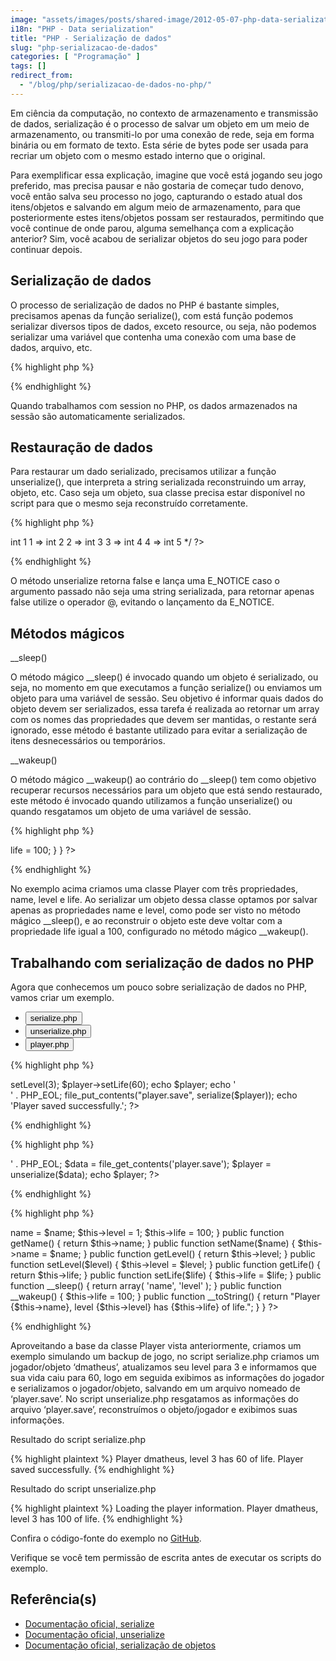 ```yaml
---
image: "assets/images/posts/shared-image/2012-05-07-php-data-serialization.jpg"
i18n: "PHP - Data serialization"
title: "PHP - Serialização de dados"
slug: "php-serializacao-de-dados"
categories: [ "Programação" ]
tags: []
redirect_from:
  - "/blog/php/serializacao-de-dados-no-php/"
---
```

Em ciência da computação, no contexto de armazenamento e transmissão de dados, serialização é o processo de salvar um objeto em um meio de armazenamento, ou transmiti-lo por uma conexão de rede, seja em forma binária ou em formato de texto. Esta série de bytes pode ser usada para recriar um objeto com o mesmo estado interno que o original.

Para exemplificar essa explicação, imagine que você está jogando seu jogo preferido, mas precisa pausar e não gostaria de começar tudo denovo, você então salva seu processo no jogo, capturando o estado atual dos itens/objetos e salvando em algum meio de armazenamento, para que posteriormente estes itens/objetos possam ser restaurados, permitindo que você continue de onde parou, alguma semelhança com a explicação anterior? Sim, você acabou de serializar objetos do seu jogo para poder continuar depois.

## Serialização de dados

O processo de serialização de dados no PHP é bastante simples, precisamos apenas da função serialize(), com está função podemos serializar diversos tipos de dados, exceto resource, ou seja, não podemos serializar uma variável que contenha uma conexão com uma base de dados, arquivo, etc.

{% highlight php %}
<?php
$information = array(1, 2, 3, 4, 5);
echo serialize($information);
// a:5:{i:0;i:1;i:1;i:2;i:2;i:3;i:3;i:4;i:4;i:5;}
?>
{% endhighlight %}

Quando trabalhamos com session no PHP, os dados armazenados na sessão são automaticamente serializados.

## Restauração de dados

Para restaurar um dado serializado, precisamos utilizar a função unserialize(), que interpreta a string serializada reconstruindo um array, objeto, etc. Caso seja um objeto, sua classe precisa estar disponível no script para que o mesmo seja reconstruído corretamente.

{% highlight php %}
<?php
$serializedInformation = 'a:5:{i:0;i:1;i:1;i:2;i:2;i:3;i:3;i:4;i:4;i:5;}';
var_dump(unserialize($serializedInformation));
/*
array
  0 => int 1
  1 => int 2
  2 => int 3
  3 => int 4
  4 => int 5
*/
?>
{% endhighlight %}

O método unserialize retorna false e lança uma E_NOTICE caso o argumento passado não seja uma string serializada, para retornar apenas false utilize o operador @, evitando o lançamento da E_NOTICE.

## Métodos mágicos

__sleep()

O método mágico __sleep() é invocado quando um objeto é serializado, ou seja, no momento em que executamos a função serialize() ou enviamos um objeto para uma variável de sessão. Seu objetivo é informar quais dados do objeto devem ser serializados, essa tarefa é realizada ao retornar um array com os nomes das propriedades que devem ser mantidas, o restante será ignorado, esse método é bastante utilizado para evitar a serialização de itens desnecessários ou temporários.

__wakeup()

O método mágico __wakeup() ao contrário do __sleep() tem como objetivo recuperar recursos necessários para um objeto que está sendo restaurado, este método é invocado quando utilizamos a função unserialize() ou quando resgatamos um objeto de uma variável de sessão.

{% highlight php %}
<?php
class Player
{
  private $name;
  private $level;
  private $life;

  // get, set, etc

  public function __sleep() {
    return array(
      'name',
      'level'
    );
  }

  public function __wakeup() {
    $this->life = 100;
  }
}
?>
{% endhighlight %}

No exemplo acima criamos uma classe Player com três propriedades, name, level e life. Ao serializar um objeto dessa classe optamos por salvar apenas as propriedades name e level, como pode ser visto no método mágico __sleep(), e ao reconstruir o objeto este deve voltar com a propriedade life igual a 100, configurado no método mágico __wakeup().

## Trabalhando com serialização de dados no PHP

Agora que conhecemos um pouco sobre serialização de dados no PHP, vamos criar um exemplo.

<ul class="nav nav-tabs" role="tablist">
  <li class="nav-item" role="presentation">
    <button class="nav-link active" id="serialize-code-tab" data-toggle="tab" data-target="#serialize-code-tabpanel" type="button" role="tab" aria-controls="serialize-code-tabpanel" aria-selected="true">serialize.php</button>
  </li>
  <li class="nav-item" role="presentation">
    <button class="nav-link" id="unserialize-code-tab" data-toggle="tab" data-target="#unserialize-code-tabpanel" type="button" role="tab" aria-controls="unserialize-code-tabpanel" aria-selected="false">unserialize.php</button>
  </li>
  <li class="nav-item" role="presentation">
    <button class="nav-link" id="player-code-tab" data-toggle="tab" data-target="#player-code-tabpanel" type="button" role="tab" aria-controls="player-code-tabpanel" aria-selected="false">player.php</button>
  </li>
</ul>
<div class="tab-content">
  <div class="tab-pane active" id="serialize-code-tabpanel" role="tabpanel" aria-labelledby="serialize-code-tab">

{% highlight php %}
<?php
include_once('Class/Player.php');
 
$player = new Player('dmatheus');
$player->setLevel(3);
$player->setLife(60);
echo $player;
 
echo '<br />' . PHP_EOL;
 
file_put_contents("player.save", serialize($player));
echo 'Player saved successfully.';
?>
{% endhighlight %}

  </div>
  <div class="tab-pane" id="unserialize-code-tabpanel" role="tabpanel" aria-labelledby="unserialize-code-tab">

{% highlight php %}
<?php
include_once('Class/Player.php');
 
echo 'Loading the player information.';
echo '<br />' . PHP_EOL;
 
$data = file_get_contents('player.save');
$player = unserialize($data);
echo $player;
?>
{% endhighlight %}

  </div>
  <div class="tab-pane" id="player-code-tabpanel" role="tabpanel" aria-labelledby="player-code-tab">

{% highlight php %}
<?php
class Player
{
  private $name;
  private $level;
  private $life;

  public function __construct($name) {
    $this->name = $name;
    $this->level = 1;
    $this->life = 100;
  }

  public function getName() {
    return $this->name;
  }

  public function setName($name) {
    $this->name = $name;
  }

  public function getLevel() {
    return $this->level;
  }

  public function setLevel($level) {
    $this->level = $level;
  }

  public function getLife() {
    return $this->life;
  }

  public function setLife($life) {
    $this->life = $life;
  }

  public function __sleep() {
    return array(
      'name',
      'level'
    );
  }

  public function __wakeup() {
    $this->life = 100;
  }

  public function __toString() {
    return "Player {$this->name}, level {$this->level} has {$this->life} of life.";
  }
}
?>
{% endhighlight %}

  </div>
</div>

Aproveitando a base da classe Player vista anteriormente, criamos um exemplo simulando um backup de jogo, no script serialize.php criamos um jogador/objeto ‘dmatheus’, atualizamos seu level para 3 e informamos que sua vida caiu para 60, logo em seguida exibimos as informações do jogador e serializamos o jogador/objeto, salvando em um arquivo nomeado de ‘player.save’. No script unserialize.php resgatamos as informações do arquivo ‘player.save’, reconstruímos o objeto/jogador e exibimos suas informações.

Resultado do script serialize.php

{% highlight plaintext %}
Player dmatheus, level 3 has 60 of life.
Player saved successfully.
{% endhighlight %}

Resultado do script unserialize.php

{% highlight plaintext %}
Loading the player information.
Player dmatheus, level 3 has 100 of life.
{% endhighlight %}

Confira o código-fonte do exemplo no [GitHub](https://github.com/diogomatheus/php-serialization).

Verifique se você tem permissão de escrita antes de executar os scripts do exemplo.

## Referência(s)

- [Documentação oficial, serialize](http://php.net/manual/pt_BR/function.serialize.php)
- [Documentação oficial, unserialize](https://www.php.net/manual/pt_BR/function.unserialize.php)
- [Documentação oficial, serialização de objetos](http://php.net/manual/pt_BR/language.oop5.serialization.php)